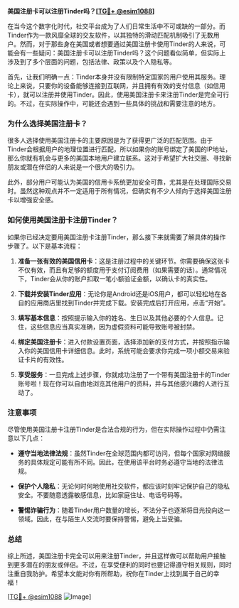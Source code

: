 **美国注册卡可以注册Tinder吗？[[TG💪+ @esim1088](https://t.me/s/esim1088)]**

在当今这个数字化时代，社交平台成为了人们日常生活中不可或缺的一部分。而Tinder作为一款风靡全球的交友软件，以其独特的滑动匹配机制吸引了无数用户。然而，对于那些身在美国或者想要通过美国注册卡使用Tinder的人来说，可能会有一些疑问：美国注册卡可以注册Tinder吗？这个问题看似简单，但实际上涉及到了多个层面的问题，包括法律、政策以及个人隐私等。

首先，让我们明确一点：Tinder本身并没有限制特定国家的用户使用其服务。理论上来说，只要你的设备能够连接到互联网，并且拥有有效的支付信息（如信用卡），就可以注册并使用Tinder。因此，使用美国注册卡来注册Tinder是完全可行的。不过，在实际操作中，可能还会遇到一些具体的挑战和需要注意的地方。

### **为什么选择美国注册卡？**

很多人选择使用美国注册卡的主要原因是为了获得更广泛的匹配范围。由于Tinder会根据用户的地理位置进行匹配，所以如果你的账号绑定了美国的IP地址，那么你就有机会与更多的美国本地用户建立联系。这对于希望扩大社交圈、寻找新朋友或潜在伴侣的人来说是一个很大的吸引力。

此外，部分用户可能认为美国的信用卡系统更加安全可靠，尤其是在处理国际交易时。虽然这种观点并不一定适用于所有情况，但确实有不少人倾向于选择美国注册卡以增强安全感。

### **如何使用美国注册卡注册Tinder？**

如果你已经决定要用美国注册卡注册Tinder，那么接下来就需要了解具体的操作步骤了。以下是基本流程：

1. **准备一张有效的美国信用卡**：这是注册过程中的关键环节。你需要确保这张卡不仅有效，而且有足够的额度用于支付订阅费用（如果需要的话）。通常情况下，Tinder会从你的账户扣取一笔小额验证金额，以确认卡的真实性。

2. **下载并安装Tinder应用**：无论你是Android还是iOS用户，都可以轻松地在各自的应用商店里找到Tinder并完成下载。安装完成后打开应用，点击“开始”。

3. **填写基本信息**：按照提示输入你的姓名、生日以及其他必要的个人信息。记住，这些信息应当真实准确，因为虚假资料可能导致账号被封禁。

4. **绑定美国注册卡**：进入付款设置页面，选择添加新的支付方式，并按照指示输入你的美国信用卡详细信息。此时，系统可能会要求你完成一项小额交易来验证卡片的有效性。

5. **享受服务**：一旦完成上述步骤，你就成功注册了一个带有美国注册卡的Tinder账号啦！现在你可以自由地浏览其他用户的资料，并与其他感兴趣的人进行互动了。

### **注意事项**

尽管使用美国注册卡注册Tinder是合法合规的行为，但在实际操作过程中仍需注意以下几点：

- **遵守当地法律法规**：虽然Tinder在全球范围内都可访问，但每个国家对网络服务的具体规定可能有所不同。因此，在使用该平台时务必遵守当地的法律法规。
  
- **保护个人隐私**：无论何时何地使用社交软件，都应该时刻牢记保护自己的隐私安全。不要随意透露敏感信息，比如家庭住址、电话号码等。

- **警惕诈骗行为**：随着Tinder用户数量的增长，不法分子也逐渐将目光投向这一领域。因此，在与陌生人交流时要保持警惕，避免上当受骗。

### **总结**

综上所述，美国注册卡完全可以用来注册Tinder，并且这样做可以帮助用户接触到更多潜在的朋友或伴侣。不过，在享受便利的同时也要记得遵守相关规则，同时注重自我防护。希望本文能对你有所帮助，祝你在Tinder上找到属于自己的幸福！

[[TG💪+ @esim1088](https://t.me/s/esim1088) ![Image](https://i.postimg.cc/4NQfJmqS/Snipaste-2025-05-13-00-14-12.png)]